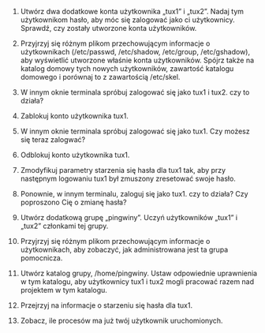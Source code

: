 1. Utwórz dwa dodatkowe konta użytkownika „tux1” i „tux2”. Nadaj tym użytkownikom hasło, aby móc się zalogować jako ci użytkownicy. Sprawdź, czy zostały utworzone konta użytkowników.

2. Przyjrzyj się różnym plikom przechowującym informacje o użytkownikach (/etc/passwd, /etc/shadow, /etc/group, /etc/gshadow), aby wyświetlić utworzone właśnie konta użytkowników. Spójrz także na katalog domowy tych nowych użytkowników, zawartość katalogu domowego i porównaj to z zawartością /etc/skel.

3. W innym oknie terminala spróbuj zalogować się jako tux1 i tux2. czy to działa?

4. Zablokuj konto użytkownika tux1.

5. W innym oknie terminala spróbuj zalogować się jako tux1. Czy możesz się teraz zalogwać?

6. Odblokuj konto użytkownika tux1.

7. Zmodyfikuj parametry starzenia się hasła dla tux1 tak, aby przy następnym logowaniu tux1 był zmuszony zresetować swoje hasło.

8. Ponownie, w innym terminalu, zaloguj się jako tux1. czy to działa? Czy poproszono Cię o zmianę hasła?

9. Utwórz dodatkową grupę „pingwiny”. Uczyń użytkowników „tux1” i „tux2” członkami tej grupy.

10. Przyjrzyj się różnym plikom przechowującym informacje o użytkownikach, aby zobaczyć, jak administrowana jest ta grupa pomocnicza.

11. Utwórz katalog grupy, /home/pingwiny. Ustaw odpowiednie uprawnienia w tym katalogu, aby użytkownicy tux1 i tux2 mogli pracować razem nad projektem w tym katalogu.

12. Przejrzyj na informacje o starzeniu się hasła dla tux1.  

13. Zobacz, ile procesów ma już twój użytkownik uruchomionych.